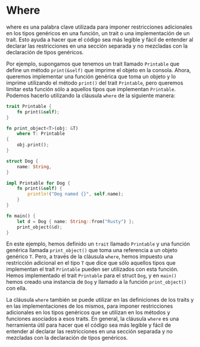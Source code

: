 # Where

where es una palabra clave utilizada para imponer restricciones adicionales en los tipos genéricos en una función, un trait o una implementación de un trait. Esto ayuda a hacer que el código sea más legible y fácil de entender al declarar las restricciones en una sección separada y no mezcladas con la declaración de tipos genéricos.

Por ejemplo, supongamos que tenemos un trait llamado `Printable` que define un método `print(&self)` que imprime el objeto en la consola. Ahora, queremos implementar una función genérica que toma un objeto y lo imprime utilizando el método `print()` del trait `Printable`, pero queremos limitar esta función sólo a aquellos tipos que implementan `Printable`. Podemos hacerlo utilizando la cláusula `where` de la siguiente manera:

```rust
trait Printable {
    fn print(&self);
}

fn print_object<T>(obj: &T)
    where T: Printable
{
    obj.print();
}

struct Dog {
    name: String,
}

impl Printable for Dog {
    fn print(&self) {
        println!("Dog named {}", self.name);
    }
}

fn main() {
    let d = Dog { name: String::from("Rusty") };
    print_object(&d);
}
```

En este ejemplo, hemos definido un `trait` llamado `Printable` y una función genérica llamada `print_object()` que toma una referencia a un objeto genérico `T`. Pero, a través de la cláusula `where`, hemos impuesto una restricción adicional en el tipo `T` que dice que sólo aquellos tipos que implementan el trait `Printable` pueden ser utilizados con esta función. Hemos implementado el trait `Printable` para el struct `Dog`, y en `main()` hemos creado una instancia de `Dog` y llamado a la función `print_object()` con ella.

La cláusula `where` también se puede utilizar en las definiciones de los traits y en las implementaciones de los mismos, para imponer restricciones adicionales en los tipos genéricos que se utilizan en los métodos y funciones asociados a esos traits. En general, la cláusula `where` es una herramienta útil para hacer que el código sea más legible y fácil de entender al declarar las restricciones en una sección separada y no mezcladas con la declaración de tipos genéricos.
